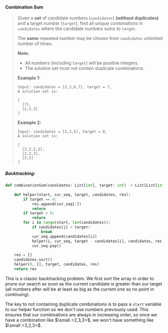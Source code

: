 #### Combination Sum 

> Given a **set** of candidate numbers \(`candidates`\) **\(without duplicates\)** and a target number \(`target`\), find all unique combinations in `candidates` where the candidate numbers sums to `target`.
>
> The **same** repeated number may be chosen from `candidates` unlimited number of times.
>
> **Note:**
>
> * All numbers \(including `target`\) will be positive integers.
> * The solution set must not contain duplicate combinations.
>
> **Example 1:**
>
> ```
> Input: candidates = [2,3,6,7], target = 7,
> A solution set is:
>
> [
>   [7],
>   [2,2,3]
> ]
>
> ```
>
> **Example 2:**
>
> ```
> Input: candidates = [2,3,5], target = 8,
> A solution set is:
>
> [
>   [2,2,2,2],
>   [2,3,3],
>   [3,5]
> ]
>
> ```

##### Backtracking:

```py
def combinationSum(candidates: List[int], target: int) -> List[List[int]]:
    
    def helper(start, cur_seq, target, candidates, res):
        if target == 0:
            res.append(cur_seq[:])
            return
        if target < 0:
            return
        for i in range(start, len(candidates)):
            if candidates[i] > target:
                break
            cur_seq.append(candidates[i])
            helper(i, cur_seq, target - candidates[i], candidates, res)
            cur_seq.pop()
        
    res = []
    candidates.sort()
    helper(0, [], target, candidates, res)
    return res
```

This is a classic backtracking problem. We first sort the array in order to prune our search as soon as the current candidate is greater than our target \(all numbers after will be at least as big as the current one so no point in continuing\). 

The key to not containing duplicate combinations is to pass a `start` variable to our helper function so we don't use numbers previously used. This ensures that our combinations are always in increasing order, so once we have a combination like $\small <2,3,3>$, we won't have something like $\small <3,2,3>$.

